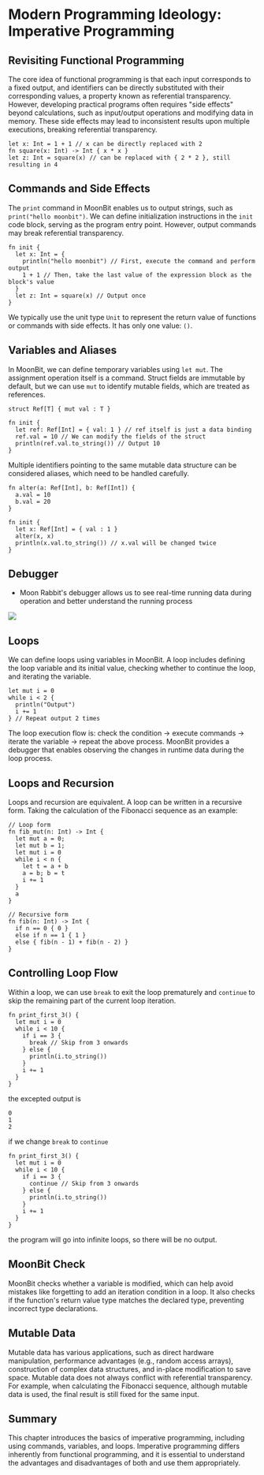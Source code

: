 # Modern Programming Ideology: Imperative Programming

## Revisiting Functional Programming

The core idea of functional programming is that each input corresponds to a fixed output, and identifiers can be directly substituted with their corresponding values, a property known as referential transparency. However, developing practical programs often requires "side effects" beyond calculations, such as input/output operations and modifying data in memory. These side effects may lead to inconsistent results upon multiple executions, breaking referential transparency.

```moonbit
let x: Int = 1 + 1 // x can be directly replaced with 2
fn square(x: Int) -> Int { x * x }
let z: Int = square(x) // can be replaced with { 2 * 2 }, still resulting in 4
```

## Commands and Side Effects

The `print` command in MoonBit enables us to output strings, such as `print("hello moonbit")`. We can define initialization instructions in the `init` code block, serving as the program entry point. However, output commands may break referential transparency.

```moonbit
fn init {
  let x: Int = {
    println("hello moonbit") // First, execute the command and perform output
    1 + 1 // Then, take the last value of the expression block as the block's value
  }
  let z: Int = square(x) // Output once
}
```

We typically use the unit type `Unit` to represent the return value of functions or commands with side effects. It has only one value: `()`.

## Variables and Aliases

In MoonBit, we can define temporary variables using `let mut`. The assignment operation itself is a command. Struct fields are immutable by default, but we can use `mut` to identify mutable fields, which are treated as references.

```moonbit
struct Ref[T] { mut val : T }

fn init {
  let ref: Ref[Int] = { val: 1 } // ref itself is just a data binding
  ref.val = 10 // We can modify the fields of the struct
  println(ref.val.to_string()) // Output 10
}
```

Multiple identifiers pointing to the same mutable data structure can be considered aliases, which need to be handled carefully.

```moonbit
fn alter(a: Ref[Int], b: Ref[Int]) {
  a.val = 10
  b.val = 20
}

fn init {
  let x: Ref[Int] = { val : 1 }
  alter(x, x)
  println(x.val.to_string()) // x.val will be changed twice
}
```

## Debugger

- Moon Rabbit's debugger allows us to see real-time running data during operation and better understand the running process

![](../pics/debugger.png)

## Loops

We can define loops using variables in MoonBit. A loop includes defining the loop variable and its initial value, checking whether to continue the loop, and iterating the variable.

```moonbit
let mut i = 0
while i < 2 {
  println("Output")
  i += 1
} // Repeat output 2 times
```

The loop execution flow is: check the condition -> execute commands -> iterate the variable -> repeat the above process. MoonBit provides a debugger that enables observing the changes in runtime data during the loop process.

## Loops and Recursion

Loops and recursion are equivalent. A loop can be written in a recursive form. Taking the calculation of the Fibonacci sequence as an example:

```moonbit
// Loop form
fn fib_mut(n: Int) -> Int {
  let mut a = 0;
  let mut b = 1;
  let mut i = 0
  while i < n {
    let t = a + b
    a = b; b = t
    i += 1
  }
  a
}

// Recursive form
fn fib(n: Int) -> Int {
  if n == 0 { 0 }
  else if n == 1 { 1 }
  else { fib(n - 1) + fib(n - 2) }
}
```

## Controlling Loop Flow

Within a loop, we can use `break` to exit the loop prematurely and `continue` to skip the remaining part of the current loop iteration.

```moonbit
fn print_first_3() {
  let mut i = 0
  while i < 10 {
    if i == 3 {
      break // Skip from 3 onwards
    } else {
      println(i.to_string())
    }
    i += 1
  }
}
```

the excepted output is

```
0
1
2
```

if we change `break` to `continue`

```moonbit
fn print_first_3() {
  let mut i = 0
  while i < 10 {
    if i == 3 {
      continue // Skip from 3 onwards
    } else {
      println(i.to_string())
    }
    i += 1
  }
}
```

the program will go into infinite loops, so there will be no output.

## MoonBit Check

MoonBit checks whether a variable is modified, which can help avoid mistakes like forgetting to add an iteration condition in a loop. It also checks if the function's return value type matches the declared type, preventing incorrect type declarations.

## Mutable Data

Mutable data has various applications, such as direct hardware manipulation, performance advantages (e.g., random access arrays), construction of complex data structures, and in-place modification to save space. Mutable data does not always conflict with referential transparency. For example, when calculating the Fibonacci sequence, although mutable data is used, the final result is still fixed for the same input.

## Summary

This chapter introduces the basics of imperative programming, including using commands, variables, and loops. Imperative programming differs inherently from functional programming, and it is essential to understand the advantages and disadvantages of both and use them appropriately.
